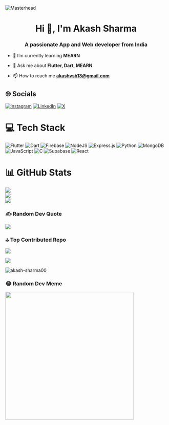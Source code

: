 ![Masterhead](https://user-images.githubusercontent.com/74038190/213910845-af37a709-8995-40d6-be59-724526e3c3d7.gif)

<h1 align="center">Hi 👋, I'm Akash Sharma</h1>
<h3 align="center">A passionate App and Web developer from India</h3>
<!-- <img alt="Developer" width="400" align="right" src="https://cdn.dribbble.com/users/1162077/screenshots/3848914/programmer.gif"> -->

- 🌱 I’m currently learning **MEARN**

- 💬 Ask me about **Flutter, Dart, MEARN**

- 📫 How to reach me **akashvsh13@gmail.com**


## 🌐 Socials
[![Instagram](https://img.shields.io/badge/Instagram-%23E4405F.svg?logo=Instagram&logoColor=white)](https://instagram.com/r_akash_v) [![LinkedIn](https://img.shields.io/badge/LinkedIn-%230077B5.svg?logo=linkedin&logoColor=white)](https://linkedin.com/in/akashsharma13) [![X](https://img.shields.io/badge/X-black.svg?logo=X&logoColor=white)](https://x.com/akash081300) 

# 💻 Tech Stack
![Flutter](https://img.shields.io/badge/Flutter-%2302569B.svg?style=for-the-badge&logo=Flutter&logoColor=white) ![Dart](https://img.shields.io/badge/dart-%230175C2.svg?style=for-the-badge&logo=dart&logoColor=white) ![Firebase](https://img.shields.io/badge/firebase-%23039BE5.svg?style=for-the-badge&logo=firebase) ![NodeJS](https://img.shields.io/badge/node.js-6DA55F?style=for-the-badge&logo=node.js&logoColor=white) ![Express.js](https://img.shields.io/badge/express.js-%23404d59.svg?style=for-the-badge&logo=express&logoColor=%2361DAFB) ![Python](https://img.shields.io/badge/python-3670A0?style=for-the-badge&logo=python&logoColor=ffdd54) ![MongoDB](https://img.shields.io/badge/MongoDB-%234ea94b.svg?style=for-the-badge&logo=mongodb&logoColor=white) ![JavaScript](https://img.shields.io/badge/javascript-%23323330.svg?style=for-the-badge&logo=javascript&logoColor=%23F7DF1E) ![C](https://img.shields.io/badge/c-%2300599C.svg?style=for-the-badge&logo=c&logoColor=white) ![Supabase](https://img.shields.io/badge/Supabase-3ECF8E?style=for-the-badge&logo=supabase&logoColor=white) ![React](https://img.shields.io/badge/react-%2320232a.svg?style=for-the-badge&logo=react&logoColor=%2361DAFB)
# 📊 GitHub Stats
![](https://github-readme-stats.vercel.app/api?username=akash-sharma00&theme=blue-green&hide_border=false&include_all_commits=true&count_private=false)<br/>
![](https://github-readme-streak-stats.herokuapp.com/?user=akash-sharma00&theme=blue-green&hide_border=false)<br/>
![](https://github-readme-stats.vercel.app/api/top-langs/?username=akash-sharma00&theme=blue-green&hide_border=false&include_all_commits=true&count_private=false&layout=compact)

### ✍️ Random Dev Quote
![](https://quotes-github-readme.vercel.app/api?type=horizontal&theme=radical)

### 🔝 Top Contributed Repo
![](https://github-contributor-stats.vercel.app/api?username=akash-sharma00&limit=5&theme=apprentice&combine_all_yearly_contributions=true)


![](https://github-profile-trophy.vercel.app/?username=akash-sharma00&theme=monokai&no-frame=false&no-bg=false&margin-w=4)


<p align="left"> <img src="https://komarev.com/ghpvc/?username=akash-sharma00&label=Profile%20views&color=0e75b6&style=flat" alt="akash-sharma00" /> </p>




### 😂 Random Dev Meme
<img src='https://randommeme-five.vercel.app/' style="height: 400px;"/>

<!-- Proudly created with GPRM ( https://gprm.itsvg.in ) -->
